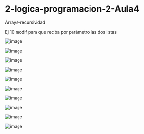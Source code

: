 # 2-logica-programacion-2-Aula4
 Arrays-recursividad
 
 Ej 10 modif para que reciba por parámetro las dos listas
 
 ![image](https://github.com/Galbickus/2-logica-programacion-2-Aula4/assets/135274833/2e103b48-7ce6-4b6c-b92f-4d3126b14784)

![image](https://github.com/Galbickus/2-logica-programacion-2-Aula4/assets/135274833/ad7662a7-d54e-44ff-94e7-b1b50328b9dc)

![image](https://github.com/Galbickus/2-logica-programacion-2-Aula4/assets/135274833/b8c204cf-afbd-4c5e-b055-9dd7b0cc072c)

 ![image](https://github.com/Galbickus/2-logica-programacion-2-Aula4/assets/135274833/a1f96fd1-f529-4951-bcd3-2102d719549b)

![image](https://github.com/Galbickus/2-logica-programacion-2-Aula4/assets/135274833/f222da06-14d7-4dce-9748-8f9577c30cc3)

 ![image](https://github.com/Galbickus/2-logica-programacion-2-Aula4/assets/135274833/8efd050d-0102-4a5e-bb32-af6ec2f3d418)

 ![image](https://github.com/Galbickus/2-logica-programacion-2-Aula4/assets/135274833/e21fff49-eee6-4e02-876d-ca7e496517f8)

 ![image](https://github.com/Galbickus/2-logica-programacion-2-Aula4/assets/135274833/826a2fd2-56d9-4bf2-a829-3a14501ed7a4)

![image](https://github.com/Galbickus/2-logica-programacion-2-Aula4/assets/135274833/f28f35b4-430e-4686-96e9-27527622f78d)

![image](https://github.com/Galbickus/2-logica-programacion-2-Aula4/assets/135274833/0d9b56ef-f65d-4a5f-9a73-c9c27a02184e)


